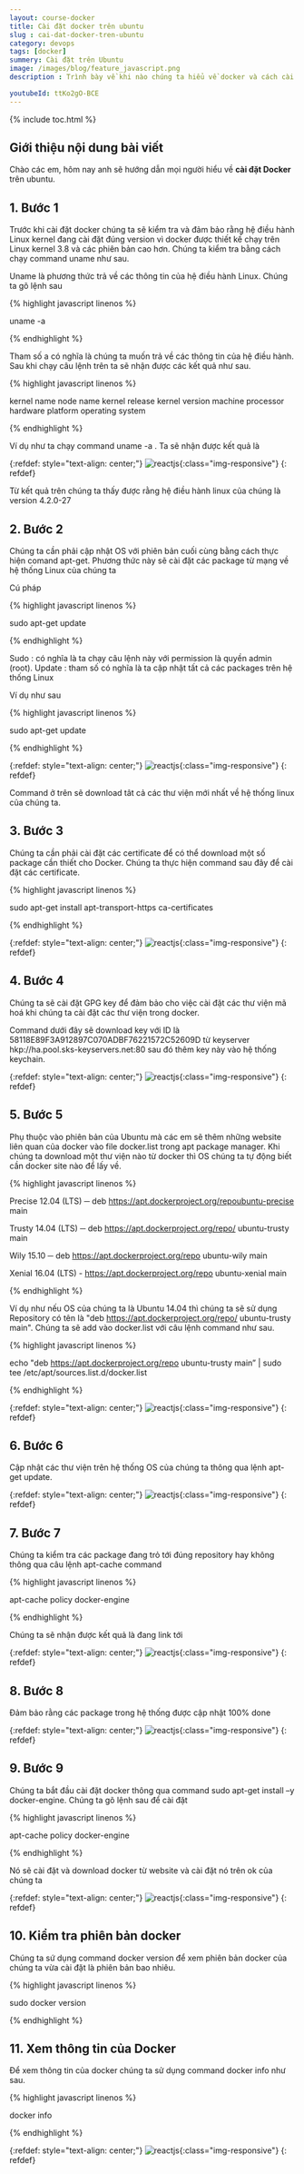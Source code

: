 ```yaml
---
layout: course-docker
title: Cài đặt docker trên ubuntu
slug : cai-dat-docker-tren-ubuntu
category: devops
tags: [docker]
summery: Cài đặt trên Ubuntu
image: /images/blog/feature_javascript.png
description : Trình bày về khi nào chúng ta hiểu về docker và cách cài đặt docker trên Ubuntu.

youtubeId: ttKo2gO-BCE
---
```


{% include toc.html %}

## **Giới thiệu nội dung bài viết**

Chào các em, hôm nay anh sẽ hướng dẫn mọi người hiểu về <b> cài đặt Docker </b> trên ubuntu. 

## **1. Bước 1**

Trước khi cài đặt docker chúng ta sẽ kiểm tra và đảm bảo rằng hệ điều hành Linux kernel đang cài đặt đúng version vì docker được thiết kế chạy trên Linux kernel 3.8 và các phiên bản cao hơn. Chúng ta kiểm tra bằng cách chạy command uname như sau.

Uname là phương thức trả về các thông tin của hệ điều hành Linux. Chúng ta gõ lệnh sau


{% highlight javascript  linenos %}

uname -a

{% endhighlight %}

Tham số a có nghĩa là chúng ta muốn trả về các thông tin của hệ điều hành. Sau khi chạy câu lệnh trên ta sẽ nhận được các kết quả như sau.

{% highlight javascript  linenos %}

kernel name
node name
kernel release
kernel version
machine
processor
hardware platform
operating system

{% endhighlight %}

Ví dụ như ta chạy command uname -a . Ta sẽ nhận được kết quả là

{:refdef: style="text-align: center;"}
![reactjs ](/images/post/docker/output.jpeg){:class="img-responsive"}
{: refdef}

Từ kết quả trên chúng ta thấy được rằng hệ điều hành linux của chúng là version 4.2.0-27

## **2. Bước 2**

Chúng ta cần phải cập nhật OS với phiên bản cuối cùng bằng cách thực hiện comand apt-get. Phương thức này sẽ cài đặt các package từ mạng về hệ thống Linux của chúng ta

Cú pháp 

{% highlight javascript  linenos %}

sudo apt-get update

{% endhighlight %}

Sudo : có nghĩa là ta chạy câu lệnh này với permission là quyền admin (root). 
Update : tham số có nghĩa là ta cập nhật tất cả các packages trên hệ thống Linux

Ví dụ như sau

{% highlight javascript  linenos %}

sudo apt-get update

{% endhighlight %}

{:refdef: style="text-align: center;"}
![reactjs ](/images/post/docker/example_output.jpeg){:class="img-responsive"}
{: refdef}

Command ở trên sẽ download tât cả các thư viện mới nhất về hệ thống linux của chúng ta.

## **3. Bước 3**

Chúng ta cần phải cài đặt các certificate để có thể download một số package cần thiết cho Docker. Chúng ta thực hiện command sau đây để cài đặt các certificate.

{% highlight javascript  linenos %}

sudo apt-get install apt-transport-https ca-certificates

{% endhighlight %}

{:refdef: style="text-align: center;"}
![reactjs ](/images/post/docker/necessary_docker_packages.jpeg){:class="img-responsive"}
{: refdef}

## **4. Bước 4**

Chúng ta sẽ cài đặt GPG key để đảm bảo cho việc cài đặt các thư viện mã hoá khi chúng ta cài đặt các thư viện trong docker.

Command dưới đây sẽ download key với ID là 58118E89F3A912897C070ADBF76221572C52609D từ keyserver hkp://ha.pool.sks-keyservers.net:80 sau đó thêm key này vào hệ thống keychain.

{:refdef: style="text-align: center;"}
![reactjs ](/images/post/docker/new_pgp_key.jpeg){:class="img-responsive"}
{: refdef}

## **5. Bước 5**

Phụ thuộc vào phiên bản của Ubuntu mà các em sẽ thêm những website liên quan của docker vào file docker.list trong apt package manager. Khi chúng ta download một thư viện nào từ docker thì OS chúng ta tự động biết cần docker site nào để lấy về.

{% highlight javascript  linenos %}

Precise 12.04 (LTS) ─ deb https://apt.dockerproject.org/repoubuntu-precise main

Trusty 14.04 (LTS) ─ deb https://apt.dockerproject.org/repo/ ubuntu-trusty main

Wily 15.10 ─ deb https://apt.dockerproject.org/repo ubuntu-wily main

Xenial 16.04 (LTS) - https://apt.dockerproject.org/repo ubuntu-xenial main

{% endhighlight %}

Ví dụ như nếu OS của chúng ta là Ubuntu 14.04 thì chúng ta sẽ sử dụng Repository có tên là "deb https://apt.dockerproject.org/repo/ ubuntu-trusty main". Chúng ta sẽ add vào docker.list với câu lệnh command như sau.

{% highlight javascript  linenos %}

echo "deb https://apt.dockerproject.org/repo ubuntu-trusty main” 
   | sudo tee /etc/apt/sources.list.d/docker.list

{% endhighlight %}

{:refdef: style="text-align: center;"}
![reactjs ](/images/post/docker/docker_list.jpeg){:class="img-responsive"}
{: refdef}

## **6. Bước 6**

Cập nhật các thư viện trên hệ thống OS của chúng ta thông qua lệnh apt-get update.

{:refdef: style="text-align: center;"}
![reactjs ](/images/post/docker/apt_get_update_command.jpeg){:class="img-responsive"}
{: refdef}

## **7. Bước 7**

Chúng ta kiểm tra các package đang trỏ tới đúng repository hay không thông qua câu lệnh apt-cache command

{% highlight javascript  linenos %}

apt-cache policy docker-engine

{% endhighlight %}

Chúng ta sẽ nhận được kết quả là đang link tới 

{:refdef: style="text-align: center;"}
![reactjs ](/images/post/docker/apt_get_update_command1.jpeg){:class="img-responsive"}
{: refdef}

## **8. Bước 8**

Đảm bảo rằng các package trong hệ thống được cập nhật 100% done

{:refdef: style="text-align: center;"}
![reactjs ](/images/post/docker/packages_updation.jpeg){:class="img-responsive"}
{: refdef}

## **9. Bước 9**

Chúng ta bắt đầu cài đặt docker thông qua command sudo apt-get install –y docker-engine. Chúng ta gõ lệnh sau để cài đặt

{% highlight javascript  linenos %}

apt-cache policy docker-engine

{% endhighlight %}

Nó sẽ cài đặt và download docker từ website và cài đặt nó trên ok của chúng ta

{:refdef: style="text-align: center;"}
![reactjs ](/images/post/docker/docker_engine.jpeg){:class="img-responsive"}
{: refdef}

## **10. Kiểm tra phiên bản docker**

Chúng ta sứ dụng command docker version để xem phiên bản docker của chúng ta vừa cài đặt là phiên bản bao nhiêu.

{% highlight javascript  linenos %}

sudo docker version 

{% endhighlight %}

## **11. Xem thông tin của Docker**

Để xem thông tin của docker chúng ta sử dụng command docker info như sau.

{% highlight javascript  linenos %}

docker info


{% endhighlight %}

{:refdef: style="text-align: center;"}
![reactjs ](/images/post/docker/docker_info_example_output.jpeg){:class="img-responsive"}
{: refdef}


